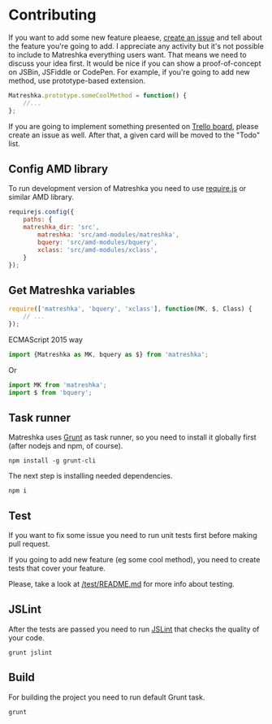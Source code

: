 Contributing
=======
If you want to add some new feature pleaese, [create an issue](https://github.com/finom/matreshka/issues) and tell about the feature you're going to add. I appreciate any activity but it's not possible to include to Matreshka everything users want. That means we need to discuss your idea first.
It would be nice if you can show a proof-of-concept on JSBin, JSFiddle or CodePen. For example, if you're going to add new method, use prototype-based extension.
```js
Matreshka.prototype.someCoolMethod = function() {
	//...
};
```

If you are going to implement something presented on [Trello board](https://trello.com/b/E5KcQESk/matreshka-js-features), please create an issue as well. After that, a given card will be moved to the "Todo" list.


Config AMD library
------
To run development version of Matreshka you need to use [require.js](http://requirejs.org/) or similar AMD library.
```js
requirejs.config({
	paths: {
	matreshka_dir: 'src',
        matreshka: 'src/amd-modules/matreshka',
        bquery: 'src/amd-modules/bquery',
        xclass: 'src/amd-modules/xclass',
	}
});
```

Get Matreshka variables
-------
```js
require(['matreshka', 'bquery', 'xclass'], function(MK, $, Class) {
	// ...
});
```

ECMAScript 2015 way
```js
import {Matreshka as MK, bquery as $} from 'matreshka';
```

Or
```js
import MK from 'matreshka';
import $ from 'bquery';
```

Task runner
-------
Matreshka uses [Grunt](http://gruntjs.com/) as task runner, so you need to install it globally first (after nodejs and npm, of course).
```
npm install -g grunt-cli
```
The next step is installing needed dependencies.
```
npm i
```

Test
------
If you want to fix some issue you need to run unit tests first before making pull request.

If you going to add new feature (eg some cool method), you need to create tests that cover your feature.

Please, take a look at [/test/README.md](/test/README.md) for more info about testing.


JSLint
------
After the tests are passed you need to run [JSLint](http://www.jslint.com/) that checks the quality of your code.
```
grunt jslint
```

Build
------
For building the project you need to run default Grunt task.
```
grunt
```
